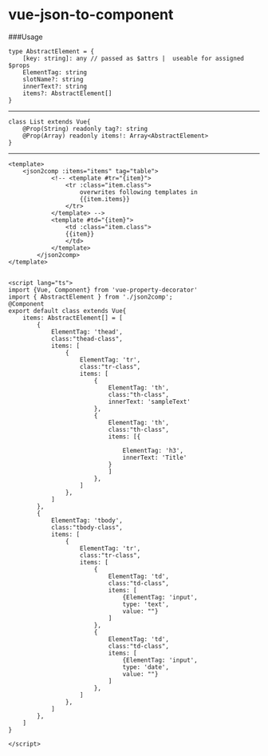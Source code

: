 # vue-json-to-component

###Usage

    type AbstractElement = {
        [key: string]: any // passed as $attrs |  useable for assigned $props
        ElementTag: string
        slotName?: string
        innerText?: string
        items?: AbstractElement[]
    }

___

    class List extends Vue{
        @Prop(String) readonly tag?: string
        @Prop(Array) readonly items!: Array<AbstractElement>
    }
___
    <template>
        <json2comp :items="items" tag="table">
                <!-- <template #tr="{item}">
                    <tr :class="item.class">
                        overwrites following templates in
                        {{item.items}}
                    </tr>
                </template> -->
                <template #td="{item}">
                    <td :class="item.class">
                    {{item}}
                    </td>
                </template>
            </json2comp> 
    </template>


    <script lang="ts">
    import {Vue, Component} from 'vue-property-decorator'
    import { AbstractElement } from './json2comp';
    @Component
    export default class extends Vue{
        items: AbstractElement[] = [
            {
                ElementTag: 'thead',
                class:"thead-class",
                items: [
                    {
                        ElementTag: 'tr',
                        class:"tr-class",
                        items: [
                            {
                                ElementTag: 'th',
                                class:"th-class",
                                innerText: 'sampleText'
                            },
                            {
                                ElementTag: 'th',
                                class:"th-class",
                                items: [{

                                    ElementTag: 'h3',
                                    innerText: 'Title'
                                }
                                ]
                            },
                        ]
                    },      
                ]
            },
            {
                ElementTag: 'tbody',
                class:"tbody-class",
                items: [
                    {
                        ElementTag: 'tr',
                        class:"tr-class",
                        items: [
                            {
                                ElementTag: 'td',
                                class:"td-class",
                                items: [
                                    {ElementTag: 'input',
                                    type: 'text',
                                    value: ""}
                                ]
                            },
                            {
                                ElementTag: 'td',
                                class:"td-class",
                                items: [
                                    {ElementTag: 'input',
                                    type: 'date',
                                    value: ""}
                                ]
                            },
                        ]
                    },      
                ]
            },
        ]
    }

    </script>
